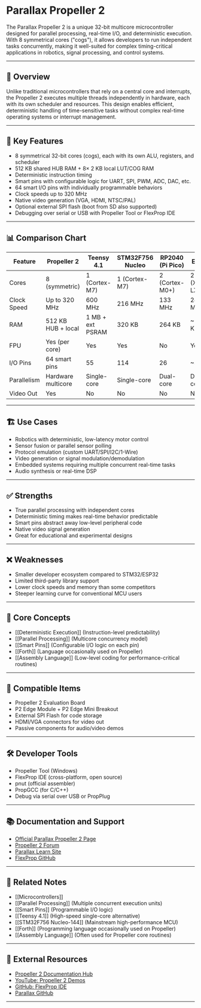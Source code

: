 # Parallax Propeller 2

The Parallax Propeller 2 is a unique 32-bit multicore microcontroller designed for parallel processing, real-time I/O, and deterministic execution. With 8 symmetrical cores ("cogs"), it allows developers to run independent tasks concurrently, making it well-suited for complex timing-critical applications in robotics, signal processing, and control systems.

---

## 🧠 Overview

Unlike traditional microcontrollers that rely on a central core and interrupts, the Propeller 2 executes multiple threads independently in hardware, each with its own scheduler and resources. This design enables efficient, deterministic handling of time-sensitive tasks without complex real-time operating systems or interrupt management.

---

## 🧰 Key Features

- 8 symmetrical 32-bit cores (cogs), each with its own ALU, registers, and scheduler
- 512 KB shared HUB RAM + 8× 2 KB local LUT/COG RAM
- Deterministic instruction timing
- Smart pins with configurable logic for UART, SPI, PWM, ADC, DAC, etc.
- 64 smart I/O pins with individually programmable behaviors
- Clock speeds up to 320 MHz
- Native video generation (VGA, HDMI, NTSC/PAL)
- Optional external SPI flash (boot from SD also supported)
- Debugging over serial or USB with Propeller Tool or FlexProp IDE

---

## 📊 Comparison Chart

| Feature                 | Propeller 2       | Teensy 4.1       | STM32F756 Nucleo     | RP2040 (Pi Pico)     | ESP32                |
|-------------------------|-------------------|------------------|-----------------------|----------------------|----------------------|
| Cores                   | 8 (symmetric)     | 1 (Cortex-M7)    | 1 (Cortex-M7)         | 2 (Cortex-M0+)       | 2 (Xtensa LX6)       |
| Clock Speed             | Up to 320 MHz     | 600 MHz          | 216 MHz               | 133 MHz              | 240 MHz              |
| RAM                     | 512 KB HUB + local| 1 MB + ext PSRAM | 320 KB                | 264 KB               | ~520 KB              |
| FPU                     | Yes (per core)    | Yes              | Yes                   | No                   | Yes                  |
| I/O Pins                | 64 smart pins     | 55               | 114                   | 26                   | ~34                  |
| Parallelism             | Hardware multicore| Single-core      | Single-core           | Dual-core            | Dual-core            |
| Video Out               | Yes               | No               | No                    | No                   | No                   |

---

## 🏗️ Use Cases

- Robotics with deterministic, low-latency motor control
- Sensor fusion or parallel sensor polling
- Protocol emulation (custom UART/SPI/I2C/1-Wire)
- Video generation or signal modulation/demodulation
- Embedded systems requiring multiple concurrent real-time tasks
- Audio synthesis or real-time DSP

---

## ✅ Strengths

- True parallel processing with independent cores
- Deterministic timing makes real-time behavior predictable
- Smart pins abstract away low-level peripheral code
- Native video signal generation
- Great for educational and experimental designs

---

## ❌ Weaknesses

- Smaller developer ecosystem compared to STM32/ESP32
- Limited third-party library support
- Lower clock speeds and memory than some competitors
- Steeper learning curve for conventional MCU users

---

## 🧠 Core Concepts

- [[Deterministic Execution]] (Instruction-level predictability)
- [[Parallel Processing]] (Multicore concurrency model)
- [[Smart Pins]] (Configurable I/O logic on each pin)
- [[Forth]] (Language occasionally used on Propeller)
- [[Assembly Language]] (Low-level coding for performance-critical routines)

---

## 🧩 Compatible Items

- Propeller 2 Evaluation Board
- P2 Edge Module + P2 Edge Mini Breakout
- External SPI Flash for code storage
- HDMI/VGA connectors for video out
- Passive components for audio/video demos

---

## 🛠️ Developer Tools

- Propeller Tool (Windows)
- FlexProp IDE (cross-platform, open source)
- pnut (official assembler)
- PropGCC (for C/C++)
- Debug via serial over USB or PropPlug

---

## 📚 Documentation and Support

- [Official Parallax Propeller 2 Page](https://www.parallax.com/propeller-2/)
- [Propeller 2 Forum](https://forums.parallax.com/categories/propeller-2)
- [Parallax Learn Site](https://learn.parallax.com/)
- [FlexProp GitHub](https://github.com/totalspectrum/flexprop)

---

## 🧩 Related Notes

- [[Microcontrollers]]
- [[Parallel Processing]] (Multiple concurrent execution units)
- [[Smart Pins]] (Programmable I/O logic)
- [[Teensy 4.1]] (High-speed single-core alternative)
- [[STM32F756 Nucleo-144]] (Mainstream high-performance MCU)
- [[Forth]] (Programming language occasionally used on Propeller)
- [[Assembly Language]] (Often used for Propeller core routines)

---

## 🔗 External Resources

- [Propeller 2 Documentation Hub](https://docs.google.com/document/d/1SE3g0j6JtaDb7tMy0oZm4uKz4jOh2lU1-IfCEKH3Zmo)
- [YouTube: Propeller 2 Demos](https://www.youtube.com/results?search_query=Parallax+Propeller+2)
- [GitHub: FlexProp IDE](https://github.com/totalspectrum/flexprop)
- [Parallax GitHub](https://github.com/parallaxinc)

---
